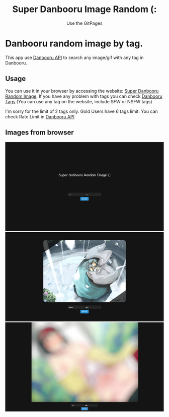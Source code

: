 <h1 align="center">Super Danbooru Image Random (:</h1>

<p align="center">Use the GitPages</p>

# Danbooru random image by tag.
This app use [Danbooru API](https://danbooru.donmai.us/wiki_pages/help:api) to search any image/gif with any tag in Danbooru.
## Usage
You can use it in your browser by accessing the website: [Super Danbooru Random Image](https://yamuiuurubu.github.io/Danbooru-Random-Image/).
If you have any problem with tags you can check [Danbooru Tags](https://danbooru.donmai.us/tags) (You can use any tag on the website, include SFW or NSFW tags)

I'm sorry for the limit of 2 tags only. Gold Users have 6 tags limit. You can check Rate Limit in [Danbooru API](https://danbooru.donmai.us/wiki_pages/help:api)

## Images from browser

![Talk buttons](src/images/menu.png)
![Talk buttons](src/images/sfw_search.png)
![Talk buttons](src/images/nsfw_search.png)
